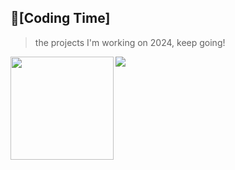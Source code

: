 <!-- ### Hi there 👋 -->

<!--
**chenghancc/chenghancc** is a ✨ _special_ ✨ repository because its `README.md` (this file) appears on your GitHub profile.

Here are some ideas to get you started:

- 🔭 I’m currently working on ...
- 🌱 I’m currently learning ...
- 👯 I’m looking to collaborate on ...
- 🤔 I’m looking for help with ...
- 💬 Ask me about ...
- 📫 How to reach me: ...
- 😄 Pronouns: ...
- ⚡ Fun fact: ...
-->

## 🌠[Coding Time]
> the projects I'm working on
> 2024, keep going!
<div>
    <img height="165" align="left" src="https://github-readme-stats.vercel.app/api?username=chenghancc&theme=calm&show_icons=true" />
    <img src="https://github-readme-stats.vercel.app/api/top-langs/?username=chenghancc&hide=Jupyter+Notebook,ruby,javascript&theme=calm&langs_count=6" />
</div>

<!-- - 🤔 My ![Visitor Count](https://profile-counter.glitch.me/chenghancc/count.svg) visitors! -->
